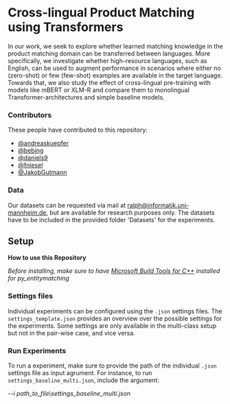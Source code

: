 # Cross-lingual Product Matching using Transformers

In our work, we  seek to explore whether learned matching knowledge in the product matching domain can be transferred between languages. More specifically, we investigate whether high-resource languages, such as English, can be used to augment performance in scenarios where either no (zero-shot) or few (few-shot) examples are available in the target language. Towards that, we also study the effect of cross-lingual pre-training with models like mBERT or XLM-R and compare them to monolingual Transformer-architectures and simple baseline models.

### Contributors 
These people have contributed to this repository:
 - [@andreaskuepfer](https://github.com/andreaskuepfer)
 - [@bebing](https://github.com/bebing)
 - [@daniels9](https://github.com/daniels9)
 - [@fniesel](https://github.com/fniesel)
 - [@JakobGutmann](https://github.com/JakobGutmann)

### Data
Our datasets can be requested via mail at ralph@informatik.uni-mannheim.de, but are available for research purposes only. The datasets have to be included in the provided folder 'Datasets' for the experiments.

## Setup
**How to use this Repository**

*Before installing, make sure to have [Microsoft Build Tools for C++](https://visualstudio.microsoft.com/de/visual-cpp-build-tools/)  installed for py_entitymatching*

### Settings files

Individual experiments can be configured using the `.json` settings files. 
The `settings_template.json` provides an overview over the possible settings for the experiments.
Some settings are only available in the multi-class setup but not in the pair-wise case, and vice versa.

### Run Experiments
To run a experiment, make sure to provide the path of the individual `.json` settings file
as input agrument. For instance, to run `settings_baseline_multi.json`, include the argument:

*--i path_to_file\settings_baseline_multi.json*
